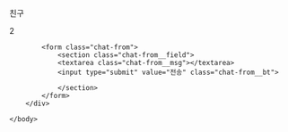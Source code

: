 <!DOCTYPE html>
<html lang="ko">
    <head>
        <meta charset="utf-8">
        <meat http-equiv="X-UA-Compatible" content="IE=edge">
        <title>채팅방 만들기</title>
        <link href="chat.css" rel="stylesheet">
        <link rel="preconnect" href="https://fonts.googleapis.com">
        <link rel="preconnect" href="https://fonts.gstatic.com" crossorigin>
        <link href="https://fonts.googleapis.com/css2?family=Noto+Serif+KR&display=swap" rel="stylesheet">
    </head>
    <body>
        <div class="container">
            <main class="chat-screen">
                <section class="chat-screen__bar">
                    <div class="user">
                        <div class="user__column">
                            <div class="user__pic"></div>
                        </div>
                        <div class="user__column">
                            <p class="user__nick">친구</p>
                            <p class="user__count">2</p>
                        </div>
                    </div>
                </section>
            </main>

            <form class="chat-from">
                <section class="chat-from__field">
                <textarea class="chat-from__msg"></textarea>
                <input type="submit" value="전송" class="chat-from__bt">
                
                </section>
            </form>
        </div>

    </body>
</html>
